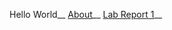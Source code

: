 Hello World__
[About](https://alainzhangstudent.github.io/cse-15L-wi22/about)__
[Lab Report 1](https://alainzhangstudent.github.io/cse-15L-wi22/labreport1folder/labreport1)__

